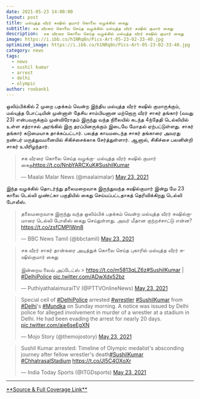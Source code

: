 ```yaml
---
date: 2021-05-23 14:00:00
layout: post
title: மல்யுத்த வீரர் சுஷில் குமார் கொலை வழக்கில் கைது
subtitle: சக வீரரை கொலை செய்த வழக்கில் மல்யுத்த வீரர் சுஷில் குமார் கைது
description:  சக வீரரை கொலை செய்த வழக்கில் மல்யுத்த வீரர் சுஷில் குமார் கைது
image: https://i.ibb.co/h1NRq8n/Pics-Art-05-23-02-33-40.jpg
optimized_image: https://i.ibb.co/h1NRq8n/Pics-Art-05-23-02-33-40.jpg
category: news
tags:
  - news
  - sushil kumar
  - arrest
  - delhi
  - olympic
author: roobank1
---
```

ஒலிம்பிக்கில் 2 முறை பதக்கம் வென்ற இந்திய மல்யுத்த வீரர் சுஷில் குமாருக்கும், மல்யுத்த போட்டியின் முன்னாள் தேசிய சாம்பியனான மற்றொரு வீரர் சாகர் தங்கார் (வயது 23) என்பவருக்கும் முன்விரோதம் இருந்து வந்த நிலையில் கடந்த 4ந்தேதி டெல்லியில் உள்ள சத்ராசல் அரங்கில் இரு தரப்பினருக்கும் இடையே மோதல் ஏற்பட்டுள்ளது. சாகர் தங்கார் கடுமையாக தாக்கப்பட்டார். பலத்த காயமடைந்த சாகர் தங்காரை அவரது நண்பர் மருத்துவமனையில் சிகிச்சைக்காக சேர்த்துள்ளார். ஆனால், சிகிச்சை பலனின்றி சாகர் உயிரிழந்தார்.

<blockquote class="twitter-tweet"><p lang="ta" dir="ltr">சக வீரரை கொலை செய்த வழக்கு- மல்யுத்த வீரர் சுஷில் குமார் கைது<a href="https://t.co/NnbYARCXuK">https://t.co/NnbYARCXuK</a><a href="https://twitter.com/hashtag/SushilKumar?src=hash&amp;ref_src=twsrc%5Etfw">#SushilKumar</a></p>&mdash; Maalai Malar News (@maalaimalar) <a href="https://twitter.com/maalaimalar/status/1396326611809538048?ref_src=twsrc%5Etfw">May 23, 2021</a></blockquote> <script async src="https://platform.twitter.com/widgets.js" charset="utf-8"></script>

இந்த வழக்கில் தொடர்ந்து தலைமறைவாக இருந்துவந்த சுஷில்குமார் இன்று மே 23 காலை டெல்லி முண்ட்கா பகுதியில் கைது செய்யப்பட்டதாகத் தெரிவிக்கிறது டெல்லி போலீஸ்.

<blockquote class="twitter-tweet"><p lang="ta" dir="ltr">தலைமறைவாக இருந்து வந்த ஒலிம்பிக் பதக்கம் வென்ற மல்யுத்த வீரர் சுஷில்குமாரை டெல்லி போலீஸ் கைது செய்துள்ளது. அவர் மீதான குற்றச்சாட்டு என்ன?<a href="https://t.co/zsfCMPlWm8">https://t.co/zsfCMPlWm8</a></p>&mdash; BBC News Tamil (@bbctamil) <a href="https://twitter.com/bbctamil/status/1396352999832834054?ref_src=twsrc%5Etfw">May 23, 2021</a></blockquote> <script async src="https://platform.twitter.com/widgets.js" charset="utf-8"></script>

<blockquote class="twitter-tweet"><p lang="ta" dir="ltr">சக வீரர் சாகர் தான்கரை அடித்துக் கொலை செய்த புகாரில் மல்யுத்த வீரர் சுஷில்குமார் கைது <br><br>இன்றைய லைவ் அப்டேட்ஸ் &gt; <a href="https://t.co/m5813qLZ6z">https://t.co/m5813qLZ6z</a><a href="https://twitter.com/hashtag/SushilKumar?src=hash&amp;ref_src=twsrc%5Etfw">#SushilKumar</a> | <a href="https://twitter.com/hashtag/DelhiPolice?src=hash&amp;ref_src=twsrc%5Etfw">#DelhiPolice</a> <a href="https://t.co/ADwXdx52bz">pic.twitter.com/ADwXdx52bz</a></p>&mdash; PuthiyathalaimuraiTV (@PTTVOnlineNews) <a href="https://twitter.com/PTTVOnlineNews/status/1396327791218487297?ref_src=twsrc%5Etfw">May 23, 2021</a></blockquote> <script async src="https://platform.twitter.com/widgets.js" charset="utf-8"></script>

<blockquote class="twitter-tweet"><p lang="en" dir="ltr">Special cell of <a href="https://twitter.com/hashtag/DelhiPolice?src=hash&amp;ref_src=twsrc%5Etfw">#DelhiPolice</a> arrested <a href="https://twitter.com/hashtag/wrestler?src=hash&amp;ref_src=twsrc%5Etfw">#wrestler</a> <a href="https://twitter.com/hashtag/SushilKumar?src=hash&amp;ref_src=twsrc%5Etfw">#SushilKumar</a> from <a href="https://twitter.com/hashtag/Delhi?src=hash&amp;ref_src=twsrc%5Etfw">#Delhi</a>&#39;s <a href="https://twitter.com/hashtag/Mundka?src=hash&amp;ref_src=twsrc%5Etfw">#Mundka</a> on Sunday morning. A notice was issued by Delhi police for alleged involvement in murder of a wrestler at a stadium in Delhi. He had been evading the arrest for nearly 20 days. <a href="https://t.co/aie6seEgXN">pic.twitter.com/aie6seEgXN</a></p>&mdash; Mojo Story (@themojostory) <a href="https://twitter.com/themojostory/status/1396364547716313096?ref_src=twsrc%5Etfw">May 23, 2021</a></blockquote> <script async src="https://platform.twitter.com/widgets.js" charset="utf-8"></script>

<blockquote class="twitter-tweet"><p lang="en" dir="ltr">Sushil Kumar arrested: Timeline of Olympic medalist&#39;s absconding journey after fellow wrestler&#39;s death<a href="https://twitter.com/hashtag/SushilKumar?src=hash&amp;ref_src=twsrc%5Etfw">#SushilKumar</a> <a href="https://twitter.com/hashtag/ChhatrasalStadium?src=hash&amp;ref_src=twsrc%5Etfw">#ChhatrasalStadium</a> <a href="https://t.co/Jl5C4OXoXr">https://t.co/Jl5C4OXoXr</a></p>&mdash; India Today Sports (@ITGDsports) <a href="https://twitter.com/ITGDsports/status/1396361563573870594?ref_src=twsrc%5Etfw">May 23, 2021</a></blockquote> <script async src="https://platform.twitter.com/widgets.js" charset="utf-8"></script>

------------
<a href="https://news.google.com/stories/CAAqOQgKIjNDQklTSURvSmMzUnZjbmt0TXpZd1NoTUtFUWpOOThYcGtvQU1FWTZ4aEU0bExaQU1LQUFQAQ?hl=en-IN&gl=IN&ceid=IN%3Aen" target="_blank">
**Source & Full Coverage Link**
</a>
